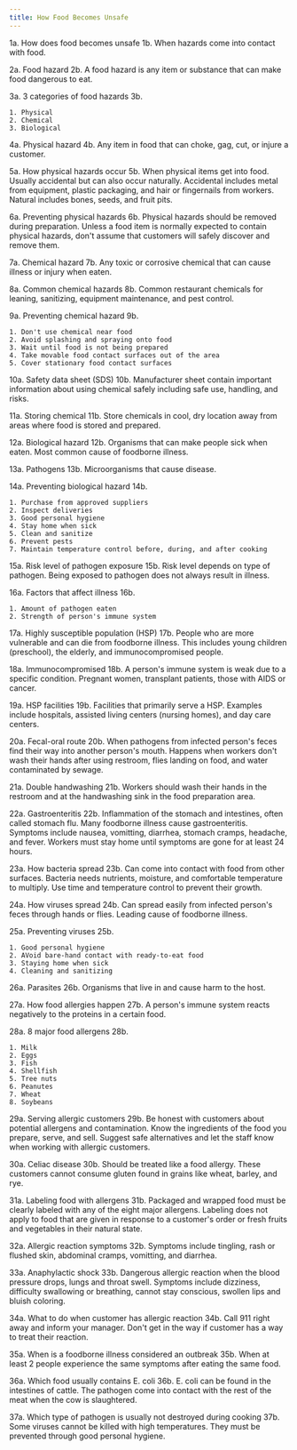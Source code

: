 ```yaml
---
title: How Food Becomes Unsafe
---
```


1a. How does food becomes unsafe
1b. When hazards come into contact with food.

2a. Food hazard
2b. A food hazard is any item or substance that can make food dangerous to eat. 

3a. 3 categories of food hazards
3b.
```
1. Physical
2. Chemical
3. Biological
```

4a. Physical hazard
4b. Any item in food that can choke, gag, cut, or injure a customer.

5a. How physical hazards occur
5b. When physical items get into food. Usually accidental but can also occur naturally. Accidental includes metal from equipment, plastic packaging, and hair or fingernails from workers. Natural includes bones, seeds, and fruit pits.

6a. Preventing physical hazards
6b. Physical hazards should be removed during preparation. Unless a food item is normally expected to contain physical hazards, don't assume that customers will safely discover and remove them.

7a. Chemical hazard
7b. Any toxic or corrosive chemical that can cause illness or injury when eaten.

8a. Common chemical hazards
8b. Common restaurant chemicals for leaning, sanitizing, equipment maintenance, and pest control.

9a. Preventing chemical hazard
9b.
```
1. Don't use chemical near food
2. Avoid splashing and spraying onto food
3. Wait until food is not being prepared
4. Take movable food contact surfaces out of the area
5. Cover stationary food contact surfaces
```

10a. Safety data sheet (SDS)
10b. Manufacturer sheet contain important information about using chemical safely including safe use, handling, and risks.

11a. Storing chemical
11b. Store chemicals in cool, dry location away from areas where food is stored and prepared.

12a. Biological hazard
12b. Organisms that can make people sick when eaten. Most common cause of foodborne illness.

13a. Pathogens
13b. Microorganisms that cause disease.

14a. Preventing biological hazard
14b.
```
1. Purchase from approved suppliers
2. Inspect deliveries
3. Good personal hygiene
4. Stay home when sick
5. Clean and sanitize
6. Prevent pests
7. Maintain temperature control before, during, and after cooking
```

15a. Risk level of pathogen exposure
15b. Risk level depends on type of pathogen. Being exposed to pathogen does not always result in illness.

16a. Factors that affect illness
16b.
```
1. Amount of pathogen eaten
2. Strength of person's immune system
```

17a. Highly susceptible population (HSP)
17b. People who are more vulnerable and can die from foodborne illness. This includes young children (preschool), the elderly, and immunocompromised people.

18a. Immunocompromised
18b. A person's immune system is weak due to a specific condition. Pregnant women, transplant patients, those with AIDS or cancer.

19a. HSP facilities
19b. Facilities that primarily serve a HSP. Examples include hospitals, assisted living centers (nursing homes), and day care centers.

20a. Fecal-oral route
20b. When pathogens from infected person's feces find their way into another person's mouth. Happens when workers don't wash their hands after using restroom, flies landing on food, and water contaminated by sewage.

21a. Double handwashing
21b. Workers should wash their hands in the restroom and at the handwashing sink in the food preparation area.

22a. Gastroenteritis
22b. Inflammation of the stomach and intestines, often called stomach flu. Many foodborne illness cause gastroenteritis. Symptoms include nausea, vomitting, diarrhea, stomach cramps, headache, and fever. Workers must stay home until symptoms are gone for at least 24 hours.

23a. How bacteria spread
23b. Can come into contact with food from other surfaces. Bacteria needs nutrients, moisture, and comfortable temperature to multiply. Use time and temperature control to prevent their growth. 

24a. How viruses spread
24b. Can spread easily from infected person's feces through hands or flies. Leading cause of foodborne illness.

25a. Preventing viruses
25b.
```
1. Good personal hygiene
2. AVoid bare-hand contact with ready-to-eat food
3. Staying home when sick
4. Cleaning and sanitizing
```

26a. Parasites
26b. Organisms that live in and cause harm to the host.

27a. How food allergies happen
27b. A person's immune system reacts negatively to the proteins in a certain food.

28a. 8 major food allergens
28b.
```
1. Milk
2. Eggs
3. Fish
4. Shellfish
5. Tree nuts
6. Peanutes
7. Wheat
8. Soybeans
```

29a. Serving allergic customers
29b. Be honest with customers about potential allergens and contamination. Know the ingredients of the food you prepare, serve, and sell. Suggest safe alternatives and let the staff know when working with allergic customers.

30a. Celiac disease
30b. Should be treated like a food allergy. These customers cannot consume gluten found in grains like wheat, barley, and rye.

31a. Labeling food with allergens
31b. Packaged and wrapped food must be clearly labeled with any of the eight major allergens. Labeling does not apply to food that are given in response to a customer's order or fresh fruits and vegetables in their natural state.

32a. Allergic reaction symptoms
32b. Symptoms include tingling, rash or flushed skin, abdominal cramps, vomitting, and diarrhea.

33a. Anaphylactic shock
33b. Dangerous allergic reaction when the blood pressure drops, lungs and throat swell. Symptoms include dizziness, difficulty swallowing or breathing, cannot stay conscious, swollen lips and bluish coloring.

34a. What to do when customer has allergic reaction
34b. Call 911 right away and inform your manager. Don't get in the way if customer has a way to treat their reaction.

35a. When is a foodborne illness considered an outbreak
35b. When at least 2 people experience the same symptoms after eating the same food.

36a. Which food usually contains E. coli
36b. E. coli can be found in the intestines of cattle. The pathogen come into contact with the rest of the meat when the cow is slaughtered.

37a. Which type of pathogen is usually not destroyed during cooking
37b. Some viruses cannot be killed with high temperatures. They must be prevented through good personal hygiene.